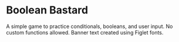 # Boolean Bastard

A simple game to practice conditionals, booleans, and user input. No custom functions allowed. Banner text created using Figlet fonts.

